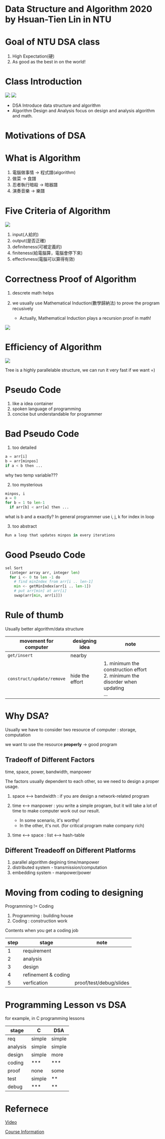 # Data Structure and Algorithm 2020 by Hsuan-Tien Lin in NTU 

# Goal of NTU DSA class

1. High Expectation(硬)
2. As good as the best in on the world!

# Class Introduction

<img src='./assets/NtuDsa1_4.png'></img>
<img src='./assets/NtuDsa1_5.png'></img>

* DSA Introduce data structure and algorithm
* Algorithm Design and Analysis focus on design and analysis algorithm and math.

# Motivations of DSA

# What is Algorithm

1. 電腦做事情 -> 程式譜(algorithm)
2. 做菜 -> 食譜
3. 忍者執行暗殺 -> 暗器譜
4. 演奏音樂 -> 樂譜

# Five Criteria of Algorithm

<img src='./assets/NtuDsa1_1.png'></img>

1. input(人給的)
2. output(是否正確)
3. definiteness(可被定義的)
4. finiteness(給電腦算，電腦會停下來)
5. effectivness(電腦可以算得有效)

# Correctness Proof of Algorithm

1. descrete math helps
2. we usually use Mathematical Induction(數學歸納法) to prove the program recusively

   * Actually, Mathematical Induction plays a recursion proof in math! 

<img src='./assets/NtuDsa1_2.png'></img>

# Efficiency of Algorithm

<img src='./assets/NtuDsa1_3.png'></img>

Tree is a highly parallelable structure, we can run it very fast if we want =)

# Pseudo Code

1. like a idea container
2. spoken language of programming
3. concise but understandable for programmer

# Bad Pseudo Code

1. too detailed

``` Python
a = arr[i]
b = arr[minpos]
if a < b then ...
```

why two temp variable???

2. too mysterious

``` Python
minpos, i
a = 0
for b = 1 to len-1
  if arr[b] < arr[a] then ...
```

what is b and a exactly? In general programmer use i, j, k for index in loop

3. too abstract

``` Python
Run a loop that updates minpos in every iterations
```

# Good Pseudo Code

``` Python
sel Sort
  (integer array arr, integer len)
  for i <- 0 to len -1 do
    # find minIndex from arr[i .. len-1]
    min <- getMinIndex(arr[i .. len-1])
    # put arr[min] at arr[i]
    swap(arr[min, arr[i]])
```

# Rule of thumb

Usually better algorithm/data structure

| movement for computer     | designing idea  | note                                                                                   |
|---------------------------|-----------------|----------------------------------------------------------------------------------------|
| `get/insert` | nearby          |                                                                                        |
| `construct/update/remove` | hide the effort | 1. minimum the construction effort <br> 2. minimum the disorder when updating <br> ... |

# Why DSA?

Usually we have to consider two resource of computer : storage, computation

we want to use the resource **properly** -> good program

## Tradeoff of Different Factors

time, space, power, bandwidth, manpower

The factors usually dependent to each other, so we need to design a proper usage.

1. space <--> bandwidth : if you are design a network-related program

2. time <--> manpower : you write a simple program, but it will take a lot of time to make computer work out our result.

   * In some scenario, it's worthy!
   * In the other, it's not. (for critical program make company rich)

3.  time <--> space : list <--> hash-table

## Different Treadeoff on Different Platforms

1. parallel algorithm degining time/manpower
2. distributed system - transmission/computation
3. embedding system - manpower/power

# Moving from coding to designing

Programming != Coding

1. Programming : building house
2. Coding : construction work

Contents when you get a coding job

| step | stage               | note                    |
|------|---------------------|-------------------------|
| 1    | requirement         |                         |
| 2    | analysis            |                         |
| 3    | design              |                         |
| 4    | refinement & coding |                         |
| 5    | verfication         | proof/test/debug/slides |

# Programming Lesson vs DSA

for example, in C programming lessons

| stage  | C      | DSA    |
|--------|--------|--------|
| req    | simple | simple |
| analysis    | simple | simple |
| design | simple | more   |
| coding | ***    | ***    |
| proof  | none   | some   |
| test   | simple | **     |
| debug  | ***    | **     |

# Refernece

[Video](https://www.youtube.com/watch?v=8IOv2fnc01E&list=PLXVfgk9fNX2Kda9rttSvGROCtRQ3Sb8bA&index=2)

[Course Information](https://www.csie.ntu.edu.tw/~htlin/course/dsa20spring/)
